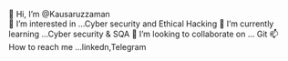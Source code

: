 👋 Hi, I’m @Kausaruzzaman <br>
👀 I’m interested in ...Cyber security and Ethical Hacking
🌱 I’m currently learning ...Cyber security & SQA
💞️ I’m looking to collaborate on ... Git
📫 How to reach me ...linkedn,Telegram
